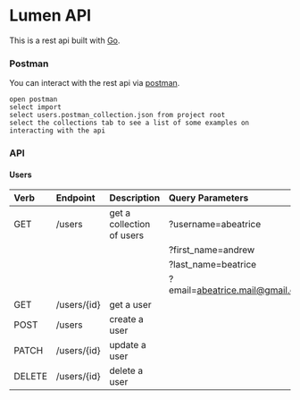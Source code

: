 # Lumen API

This is a rest api built with [Go](https://golang.org/).

### Postman

You can interact with the rest api via [postman](https://www.getpostman.com/downloads/).

```
open postman
select import
select users.postman_collection.json from project root
select the collections tab to see a list of some examples on interacting with the api
```

### API

#### Users

| Verb      | Endpoint    | Description               | Query Parameters                |
|:--------- |:----------- |:------------------------- |:------------------------------- |
| GET       | /users      | get a collection of users | ?username=abeatrice             |
|           |             |                           | ?first_name=andrew              |
|           |             |                           | ?last_name=beatrice             |
|           |             |                           | ?email=abeatrice.mail@gmail.com |
| GET       | /users/{id} | get a user                |                                 |
| POST      | /users      | create a user             |                                 |
| PATCH     | /users/{id} | update a user             |                                 |
| DELETE    | /users/{id} | delete a user             |                                 |
